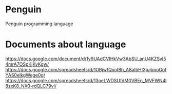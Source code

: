 # Penguin
Penguin programming language
# Documents about language
https://docs.google.com/document/d/1y9UAdCVIHkVw3AbSU_anU4KZSvI54mrA7OSpKjKvKgw/
https://docs.google.com/spreadsheets/d/1OBjwfQxot8h_A8aIbHIXjujbpoGofYAS0elkgWege0g/
https://docs.google.com/spreadsheets/d/13oeLWDSUfdM0VBEn_MVFWN4l8zxK8_NX0-rdQLC79vI/